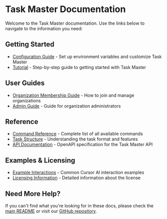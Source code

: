 # Task Master Documentation

Welcome to the Task Master documentation. Use the links below to navigate to the information you need:

## Getting Started

- [Configuration Guide](configuration.md) - Set up environment variables and customize Task Master
- [Tutorial](tutorial.md) - Step-by-step guide to getting started with Task Master

## User Guides

- [Organization Membership Guide](organization-membership-guide.md) - How to join and manage organizations
- [Admin Guide](admin-guide.md) - Guide for organization administrators

## Reference

- [Command Reference](command-reference.md) - Complete list of all available commands
- [Task Structure](task-structure.md) - Understanding the task format and features
- [API Documentation](openapi.yaml) - OpenAPI specification for the Task Master API

## Examples & Licensing

- [Example Interactions](examples.md) - Common Cursor AI interaction examples
- [Licensing Information](licensing.md) - Detailed information about the license

## Need More Help?

If you can't find what you're looking for in these docs, please check the [main README](../README.md) or visit our [GitHub repository](https://github.com/eyaltoledano/claude-task-master).

